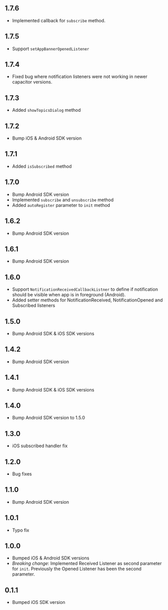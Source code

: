 ## 1.7.6
* Implemented callback for `subscribe` method.

## 1.7.5
* Support `setAppBannerOpenedListener`

## 1.7.4
* Fixed bug where notification listeners were not working in newer capacitor versions.

## 1.7.3
* Added `showTopicsDialog` method

## 1.7.2
* Bump iOS & Android SDK version

## 1.7.1
* Added `isSubscribed` method

## 1.7.0
* Bump Android SDK version
* Implemented `subscribe` and `unsubscribe` method
* Added `autoRegister` parameter to `init` method

## 1.6.2
* Bump Android SDK version

## 1.6.1
* Bump Android SDK version

## 1.6.0
* Support `NotificationReceivedCallbackListner` to define if notification should be visible when app is in foreground (Android).
* Added setter methods for NotificationReceived, NotificationOpened and Subscribed listeners

## 1.5.0
* Bump Android SDK & iOS SDK versions

## 1.4.2
* Bump Android SDK version

## 1.4.1
* Bump Android SDK & iOS SDK versions

## 1.4.0
* Bump Android SDK version to 1.5.0

## 1.3.0
* iOS subscribed handler fix

## 1.2.0
* Bug fixes

## 1.1.0
* Bump Android SDK version

## 1.0.1
* Typo fix

## 1.0.0
* Bumped iOS & Android SDK versions
* *Breaking change*: Implemented Received Listener as second parameter for `init`. Previously the Opened Listener has been the second parameter.

## 0.1.1
* Bumped iOS SDK version
